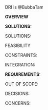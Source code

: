 <!-- [Product] what and why-->
DRI is @BubbaTam

**OVERVIEW**
<!-- set scope for the purpose of this iteration>


RELEVANCE:


BACKGROUND:


OBJECTIVES:
<!-- - (what are the key objectives to specific criteria/metrics) -->

**SOLUTIONS:**
<!-- - (what are the possible solutions that have been) -->

SOLUTIONS:
<!-- - (what are the possible solutions that have been) -->

FEASIBILITY
<!-- - (think about dependencies and testing of hypotheses) -->

CONSTRAINTS:
<!-- - (SLAs {service-level agreements} with customers and internal system -- time, money, performance,latency, infrastructure, privacy,security, UI/UX) -->

INTEGRATION:
<!-- - (the dependencies and consumers to integrate, own company (different systems, teams, conflicts)) -->

**REQUIREMENTS:**
<!-- (table -- requirements/priority/release/status, out of scope)-these link to deliverables>  -->


OUT OF SCOPE:


DECISIONS:


CONCERNS:
<!-- (potential risks, concerns and uncertainties)>


additional:

